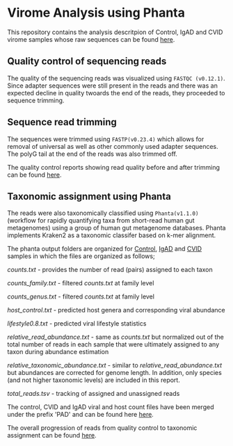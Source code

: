 # Virome Analysis using Phanta

This repository contains the analysis descritpion of Control, IgAD and CVID virome samples whose raw sequences can be found [here](https://www.dropbox.com/scl/fo/24yneco04qzdfrzua01qj/h?rlkey=gwg5zutg2hfqchb4goy94liim&dl=0).


## Quality control of sequencing reads

The quality of the sequencing reads was visualized using `FASTQC (v0.12.1)`. Since adapter sequences were still present in the reads and there was an expected decline in quality twoards the end of the reads, they proceeded to sequence trimming.


## Sequence read trimming

The sequences were trimmed using `FASTP(v0.23.4)` which allows for removal of universal as well as other commonly used adapter sequences. The polyG tail at the end of the reads was also trimmed off.

The quality control reports showing read quality before and after trimming can be found [here](https://github.com/simeonhebrew/CERVI_TeamGG_Bioinformatics/tree/main/Virome_Phanta_Results/trimmed_reads_quality_reports).

## Taxonomic assignment using Phanta

The reads were also taxonomically classified using `Phanta(v1.1.0)` (workflow for rapidly quantifying taxa from short-read human gut metagenomes) using a group of human gut metagenome databases. Phanta implements Kraken2 as a taxonomic classifer based on k-mer 
alignment.

The phanta output folders are organized for [Control](https://github.com/simeonhebrew/CERVI_TeamGG_Bioinformatics/tree/main/Virome_Phanta_Results/final_merged_outputs_Control), [IgAD](https://github.com/simeonhebrew/CERVI_TeamGG_Bioinformatics/tree/main/Virome_Phanta_Results/final_merged_outputs_IgAD) and [CVID](https://github.com/simeonhebrew/CERVI_TeamGG_Bioinformatics/tree/main/Virome_Phanta_Results/final_merged_outputs_CVID) samples in which the files are organized as follows;

*counts.txt* - provides the number of read (pairs) assigned to each taxon

*counts_family.txt* - filtered *counts.txt* at family level

*counts_genus.txt* - filtered *counts.txt* at family level

*host_control.txt* - predicted host genera and corresponding viral abundance

*lifestyle0.8.txt* - predicted viral lifestyle statistics		

*relative_read_abundance.txt* - same as *counts.txt* but normalized out of the total number of reads in each sample that were ultimately assigned to any taxon during abundance estimation

*relative_taxonomic_abundance.txt* - similar to *relative_read_abundance.txt* but abundances are corrected for genome length. In addition, only species (and not higher taxonomic levels) are included in this report.

*total_reads.tsv* - tracking of assigned and unassigned reads

The control, CVID and IgAD viral and host count files have been merged under the prefix 'PAD' and can be found here [here](https://github.com/simeonhebrew/CERVI_TeamGG_Bioinformatics/tree/main/Virome_Phanta_Results/PAD_count_outputs).

The overall progression of reads from quality control to taxonomic assignment can be found [here](https://github.com/simeonhebrew/CERVI_TeamGG_Bioinformatics/blob/main/Virome_Phanta_Results/Virome_Reads_Phanta_Analysis.xlsx).


